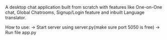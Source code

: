 
A desktop chat application built from scratch with features like One-on-One chat, Global Chatrooms, Signup/Login feature and inbuilt Language translator.

How to use:
-> Start server using server.py(make sure port 5050 is free)
-> Run file app.py
